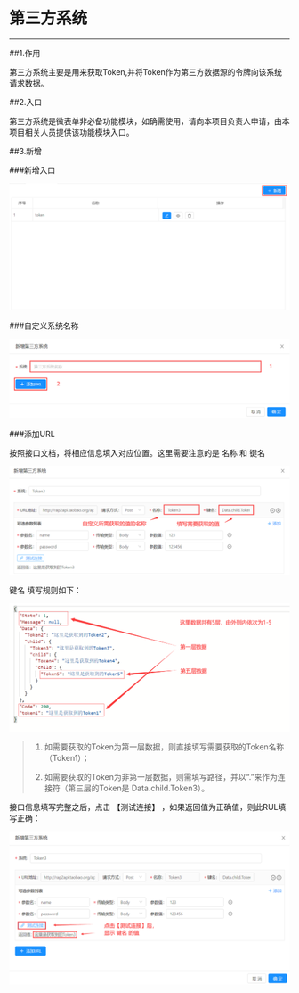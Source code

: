 # 第三方系统
***

##1.作用   

第三方系统主要是用来获取Token,并将Token作为第三方数据源的令牌向该系统请求数据。   

##2.入口   

第三方系统是微表单非必备功能模块，如确需使用，请向本项目负责人申请，由本项目相关人员提供该功能模块入口。   

##3.新增   

###新增入口   

![第三方系统_新增入口][第三方系统_新增入口]   

###自定义系统名称   

![第三方系统_新增步骤1][第三方系统_新增步骤1]   

###添加URL   

按照接口文档，将相应信息填入对应位置。这里需要注意的是 名称 和 键名    

![第三方系统_新增步骤2][第三方系统_新增步骤2]   

键名 填写规则如下：   
   
![json数据格式][json数据格式]   

>1. 如需要获取的Token为第一层数据，则直接填写需要获取的Token名称（Token1）；   
>
>2. 如需要获取的Token为非第一层数据，则需填写路径，并以“.”来作为连接符（第三层的Token是 Data.child.Token3）。   

接口信息填写完整之后，点击 【测试连接】 ，如果返回值为正确值，则此RUL填写正确：   

![第三方系统_测试连接][第三方系统_测试连接]   



[第三方系统_新增入口]:./assets/第三方系统/第三方系统_新增入口.png    
[第三方系统_新增步骤1]:./assets/第三方系统/第三方系统_新增步骤1.png    
[第三方系统_新增步骤2]:./assets/第三方系统/第三方系统_新增步骤2.png
[json数据格式]:./assets/第三方系统/json数据格式.png
[第三方系统_测试连接]:./assets/第三方系统/第三方系统_测试连接.png